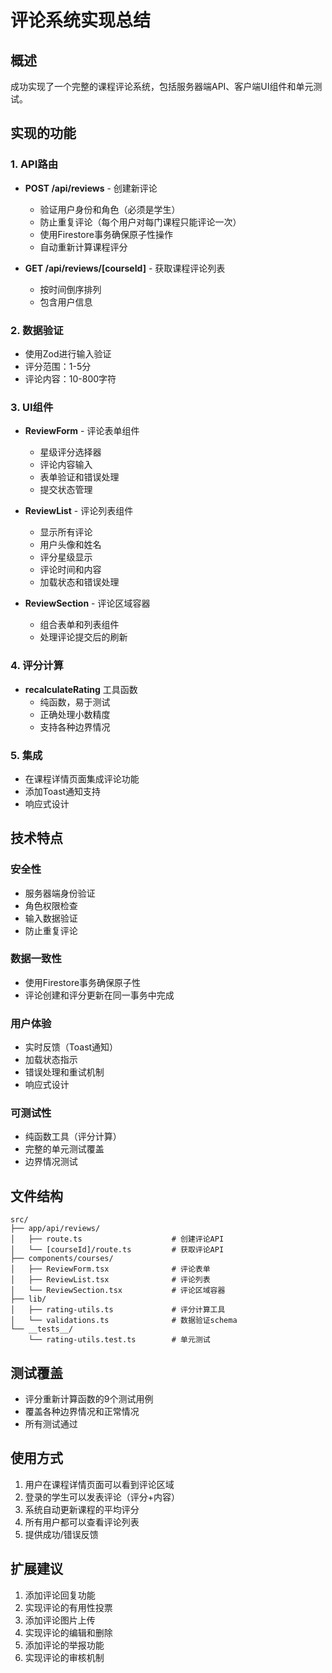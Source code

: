 # 评论系统实现总结

## 概述
成功实现了一个完整的课程评论系统，包括服务器端API、客户端UI组件和单元测试。

## 实现的功能

### 1. API路由
- **POST /api/reviews** - 创建新评论
  - 验证用户身份和角色（必须是学生）
  - 防止重复评论（每个用户对每门课程只能评论一次）
  - 使用Firestore事务确保原子性操作
  - 自动重新计算课程评分

- **GET /api/reviews/[courseId]** - 获取课程评论列表
  - 按时间倒序排列
  - 包含用户信息

### 2. 数据验证
- 使用Zod进行输入验证
- 评分范围：1-5分
- 评论内容：10-800字符

### 3. UI组件
- **ReviewForm** - 评论表单组件
  - 星级评分选择器
  - 评论内容输入
  - 表单验证和错误处理
  - 提交状态管理

- **ReviewList** - 评论列表组件
  - 显示所有评论
  - 用户头像和姓名
  - 评分星级显示
  - 评论时间和内容
  - 加载状态和错误处理

- **ReviewSection** - 评论区域容器
  - 组合表单和列表组件
  - 处理评论提交后的刷新

### 4. 评分计算
- **recalculateRating** 工具函数
  - 纯函数，易于测试
  - 正确处理小数精度
  - 支持各种边界情况

### 5. 集成
- 在课程详情页面集成评论功能
- 添加Toast通知支持
- 响应式设计

## 技术特点

### 安全性
- 服务器端身份验证
- 角色权限检查
- 输入数据验证
- 防止重复评论

### 数据一致性
- 使用Firestore事务确保原子性
- 评论创建和评分更新在同一事务中完成

### 用户体验
- 实时反馈（Toast通知）
- 加载状态指示
- 错误处理和重试机制
- 响应式设计

### 可测试性
- 纯函数工具（评分计算）
- 完整的单元测试覆盖
- 边界情况测试

## 文件结构

```
src/
├── app/api/reviews/
│   ├── route.ts                    # 创建评论API
│   └── [courseId]/route.ts         # 获取评论API
├── components/courses/
│   ├── ReviewForm.tsx              # 评论表单
│   ├── ReviewList.tsx              # 评论列表
│   └── ReviewSection.tsx           # 评论区域容器
├── lib/
│   ├── rating-utils.ts             # 评分计算工具
│   └── validations.ts              # 数据验证schema
└── __tests__/
    └── rating-utils.test.ts        # 单元测试
```

## 测试覆盖
- 评分重新计算函数的9个测试用例
- 覆盖各种边界情况和正常情况
- 所有测试通过

## 使用方式

1. 用户在课程详情页面可以看到评论区域
2. 登录的学生可以发表评论（评分+内容）
3. 系统自动更新课程的平均评分
4. 所有用户都可以查看评论列表
5. 提供成功/错误反馈

## 扩展建议

1. 添加评论回复功能
2. 实现评论的有用性投票
3. 添加评论图片上传
4. 实现评论的编辑和删除
5. 添加评论的举报功能
6. 实现评论的审核机制
